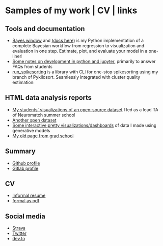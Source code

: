 # Samples of my work | CV | links
## Tools and documentation
* [Bayes window](https://github.com/mmyros/bayes-window) and [(docs here)](https://mmyros.github.io/bayes-book/index.html) is my Python implementation of a complete Bayesian workflow from regression to visualization and evaluation in one step. Estimate, plot, and evaluate your model in a one-liner!
* [Some notes on development in python and jupyter](http://dev.to/mmyros), primarily to answer FAQs from students
* [run_spikesorting](https://gitlab.com/mmyros/run_spikesorting) is a library with CLI for one-stop spikesorting using my branch of Pykilosort. Seamlessly integrated with cluster quality estimation

## HTML data analysis reports
* [My students' visualizations of an open-source dataset](https://mmyros.gitlab.io/ermines-steinmetz/) I led as a lead TA of Neuromatch summer school
* [Another open dataset](https://mmyros.github.io/data_pfc3/intro.html) 
* [Some interactive pretty visualizations/dashboards](http://mmyros.herokuapp.com/)  of data I made using generative models
* [My old page from grad school](http://mmyros.github.io/mmyros_iu.github.io/) 

## Summary
* [Github profile](https://github.com/mmyros)
* [Gitlab profile](https://gitlab.com/mmyros)


## CV
* [Informal resume](https://mmyros.github.io/resume.html) 
* [formal as pdf](https://github.com/mmyros/mmyros.github.io/blob/master/github_io/extras/CV_Myroshnychenko%2C_Maxym.pdf)

## Social media
* [Strava](https://www.strava.com/athletes/27873765) 
* [Twitter](https://twitter.com/mmyros)
* [dev.to](https://dev.to/mmyros)
